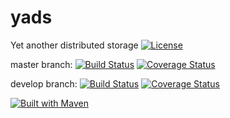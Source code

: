 # yads
Yet another distributed storage
[![License](http://img.shields.io/:license-Apache%202-red.svg)](http://www.apache.org/licenses/LICENSE-2.0.txt)

master branch:
[![Build Status](https://travis-ci.org/srgg/yads.svg?branch=master)](https://travis-ci.org/srgg/yads) 
[![Coverage Status](https://coveralls.io/repos/github/srgg/yads/badge.svg?branch=master)](https://coveralls.io/github/srgg/yads?branch=master)

develop branch:
[![Build Status](https://travis-ci.org/srgg/yads.svg?branch=develop)](https://travis-ci.org/srgg/yads) 
[![Coverage Status](https://coveralls.io/repos/github/srgg/yads/badge.svg?branch=develop)](https://coveralls.io/github/srgg/yads?branch=develop)

[![Built with Maven](http://maven.apache.org/images/logos/maven-feather.png)](https://maven.apache.org)
